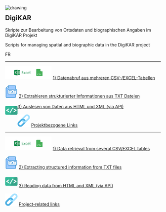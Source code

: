 <img src="https://github.com/ieg-dhr/DigiKAR/blob/main/DigiKAR_logo-small.png" alt="drawing" width="200" style="padding=10px" align="left"/>

<h2>DigiKAR</h2>

<p>Skripte zur Bearbeitung von Ortsdaten und biographischen Angaben im DigiKAR Projekt</p>
<p>Scripts for managing spatial and biographic data in the DigiKAR project</p>
<p>FR</p>

<hr>
<p align="justify" align="center">
<img src="./assets/excel_CSV.png" alt="drawing" width="150" style="padding=10px"/>
<a href="https://ieg-dhr.github.io/DigiKAR/CSV-EXCEL.html">1) Datenabruf aus mehreren CSV-/EXCEL-Tabellen</a><br><br>
<img src="./assets/txt.png" alt="drawing" width="40" style="padding=10px"/>
<a href="https://ieg-dhr.github.io/DigiKAR/TXT.html">2) Extrahieren strukturierter Informationen aus TXT Dateien</a><br><br>
<img src="./assets/html_xml.png" alt="drawing" width="40" style="padding=10px" align="left"/>
<a href="https://ieg-dhr.github.io/DigiKAR/XML.html">3) Auslesen von Daten aus HTML und XML (via API)</a><br><br>
<img src="./assets/links.png" alt="drawing" width="40" style="padding=10px"/>
<a href="https://ieg-dhr.github.io/DigiKAR/CSV-EXCEL.html">Projektbezogene Links</a>
</p>

<hr>

<p align="justify" align="center">
<img src="./assets/excel_CSV.png" alt="drawing" width="150" style="padding=10px"/>
<a href="https://ieg-dhr.github.io/DigiKAR/CSV-EXCEL.html">1) Data retrieval from several CSV/EXCEL tables</a><br><br>
<img src="./assets/txt.png" alt="drawing" width="40" style="padding=10px"/>
<a href="https://ieg-dhr.github.io/DigiKAR/TXT.html">2) Extracting structured information from TXT files</a><br><br>
<img src="./assets/html_xml.png" alt="drawing" width="40" style="padding=10px"/>
<a href="https://ieg-dhr.github.io/DigiKAR/XML.html">3) Reading data from HTML and XML (via API)</a><br><br>
<img src="./assets/links.png" alt="drawing" width="40" style="padding=10px"/>
<a href="https://ieg-dhr.github.io/DigiKAR/CSV-EXCEL.html">Project-related links</a>






